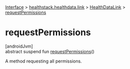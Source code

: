 
[Interface](../../../interface.html) > [healthstack.healthdata.link](../index.html) > [HealthDataLink](index.html) > [requestPermissions](request-permissions.html)



# requestPermissions



[androidJvm]\
abstract suspend fun [requestPermissions](request-permissions.html)()



A method requesting all permissions.




